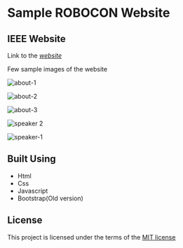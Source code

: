 # **Sample ROBOCON Website**

## IEEE Website
 Link to the [*website*](https://ieeerobocon.000webhostapp.com/)
 
 Few sample images of the website
 
![about-1](https://user-images.githubusercontent.com/96327578/230710417-ea16413d-7830-4fcc-9520-b25b4c8443e3.png)

![about-2](https://user-images.githubusercontent.com/96327578/230710424-673fb873-fec8-42c6-9a3a-352f916b16fd.png)

![about-3](https://user-images.githubusercontent.com/96327578/230710426-4b598ad9-08b6-4a0d-ae30-67f3c9c36568.png)

![speaker 2](https://user-images.githubusercontent.com/96327578/230710429-8ef3da11-4671-497c-91de-ab8f3fea6354.png)

![speaker-1](https://user-images.githubusercontent.com/96327578/230710431-8cc44f9c-0b5d-4f9c-88dd-9af04653ad0a.png)


## Built Using
- Html
- Css
- Javascript
- Bootstrap(Old version)
## License
This project is licensed under the terms of the [MIT license](LICENSE)
